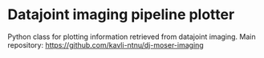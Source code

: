# Datajoint imaging pipeline plotter

Python class for plotting information retrieved from datajoint imaging.
Main repository: https://github.com/kavli-ntnu/dj-moser-imaging



